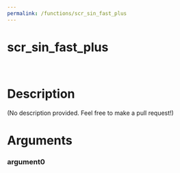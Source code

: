 ```yaml
---
permalink: /functions/scr_sin_fast_plus
---
```

# scr_sin_fast_plus  
&nbsp;  
# Description  
(No description provided. Feel free to make a pull request!) 
&nbsp;  
# Arguments
### argument0

&nbsp;    


